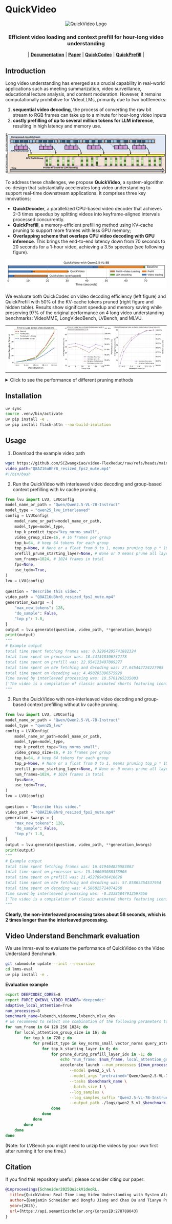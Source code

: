 # QuickVideo

<p align="center">
  <img src="https://github.com/TIGER-AI-Lab/QuickVideo/raw/main/assets/logo.png" alt="QuickVideo Logo" width="340"/>
</p>

<h3 align="center">
Efficient video loading and context prefill for hour-long video understanding
</h3>

<p align="center">
| 
<a href="https://github.com/TIGER-AI-Lab/QuickVideo?tab=readme-ov-file##installation"><b>Documentation</b></a> | 
<a href="https://arxiv.org/abs/2505.16175"><b>Paper</b></a> | 
<a href="https://github.com/TIGER-AI-Lab/QuickCodec"><b>QuickCodec</b></a> |
<a href="https://github.com/TIGER-AI-Lab/QuickVideo?tab=readme-ov-file##usage"><b>QuickPrefill</b></a> 
|
</p>

## Introduction
Long video understanding has emerged as a crucial capability in real-world applications such as meeting summarization, video surveillance, educational lecture analysis, and content moderation. However, it remains computationally prohibitive for VideoLLMs, primarily due to two bottlenecks:
1. **sequential video decoding**, the process of converting the raw bit stream to RGB frames can take up to a minute for hour-long video inputs
2. **costly prefilling of up to several million tokens for LLM inference**, resulting in high latency and memory use. 

![./assets/imgs/teaser.png](./assets/imgs/teaser.png)

To address these challenges, we propose **QuickVideo**, a system-algorithm co-design that substantially accelerates long video understanding to support real-time downstream applications. It comprises three key innovations: 

- **QuickDecoder**, a parallelized CPU-based video decoder that achieves 2–3 times
 speedup by splitting videos into keyframe-aligned intervals processed concurrently. 
- **QuickPrefill**, a memory-efficient prefilling method using KV-cache pruning to support more frames with less GPU memory; 
- **Overlapping scheme that overlaps CPU video decoding with GPU inference**. This brings the end-to-end latency down from 70 seconds to 20 seconds for a 1-hour video, achieving a 3.5x speedup (see following figure).


![./assets/imgs/interleaving_time.png](./assets/imgs/interleaving_time.png)

We evaluate both QuickCodec on video decoding efficiency (left figure) and QuickPrefill with 50% of the KV-cache tokens pruned (right figure and hidden table). Results show significant speedup and memory saving while preserving 97% of the original performance on 4 long video understanding benchmarks: VideoMME, LongVideoBench, LVBench, and MLVU.

<table>
  <tr>
    <td width="34%">
      <img src="./assets/imgs/video_processing_times.png" alt="Video Processing Times" width="100%">
    </td>
    <td width="66%">
      <img src="./assets/imgs/kv_pruning_avg_performance.png" alt="KV Pruning Average Performance" width="100%">
    </td>
  </tr>
</table>

<details>
<summary>Click to see the performance of different pruning methods</summary>

| Group  Size |      KV Pruning method     | \rho | VideoMME | LongVideoBench  (val) | LVBench | MLVU  (dev) |  Avg  | Performance |
|:-----------:|:--------------------------:|:----:|:--------:|:---------------------:|:-------:|:-----------:|:-----:|:-----------:|
|  64 Frames  |                            |      |          |                       |         |             |       |             |
|      -      |              -             |   1  |   62.41  |         59.69         |  40.09  |    63.86    | 56.51 |   100.00%   |
|      16     |         Value Norms        |  0.5 |   47.63  |         35.98         |  30.92  |    31.38    | 36.48 |    64.55%   |
|      16     |      Attention Scores      |  0.5 |   58.63  |         52.95         |  37.83  |    59.87    | 52.32 |    92.58%   |
|      16     | Key Norms  (Quick Prefill) |  0.5 |   60.56  |         56.17         |  37.70  |    62.34    | 54.19 |    95.90%   |
|  128 Frames |                            |      |          |                       |         |             |       |             |
|      -      |              -             |   1  |   66.41  |         60.96         |  42.87  |    66.86    | 59.27 |   100.00%   |
|      16     |         Value Norms        |  0.5 |   48.56  |         37.32         |  30.73  |    38.51    | 38.78 |    65.42%   |
|      16     |      Attention Scores      |  0.5 |   60.96  |         55.20         |  39.70  |    64.36    | 55.06 |    92.89%   |
|      16     |  Key Norms (Quick Prefill) |  0.5 |   63.41  |         58.19         |  39.57  |    64.99    | 56.54 |    95.39%   |
|  256 Frames |                            |      |          |                       |         |             |       |             |
|      -      |              -             |   1  |   65.78  |         61.56         |  43.90  |    68.65    | 59.97 |   100.00%   |
|      16     |         Value Norms        |  0.5 |   48.33  |         38.89         |  31.38  |    37.74    | 39.08 |    65.17%   |
|      16     |      Attention Scores      |  0.5 |   62.52  |         57.22         |  41.96  |    67.27    | 57.24 |    95.45%   |
|      16     |  Key Norms (Quick Prefill) |  0.5 |   64.04  |         60.21         |  41.90  |    66.73    | 58.22 |    97.08%   |
| 1024 Frames |                            |      |          |                       |         |             |       |             |
|      -      |              -             |   1  |   62.00  |         60.43         |  42.29  |    63.48    | 57.05 |   100.00%   |
|      16     |         Value Norms        |  0.5 |   47.37  |         33.66         |  29.18  |    32.65    | 35.71 |    62.60%   |
|      16     |      Attention Scores      |  0.5 |   62.22  |         58.49         |  42.03  |    64.45    | 56.80 |    99.56%   |
|      16     |          Key Norms         |  0.5 |   59.99  |         61.59         |  40.80  |    64.76    | 56.78 |    99.53%   |

</details>

## Installation
```bash
uv sync
source .venv/bin/activate
uv pip install -e .
uv pip install flash-attn --no-build-isolation
```

## Usage

1. Download the example video path
```bash
wget https://github.com/SCZwangxiao/video-FlexReduc/raw/refs/heads/main/misc/Q8AZ16uBhr8_resized_fps2_mute.mp4
video_path="Q8AZ16uBhr8_resized_fps2_mute.mp4"
#!/bin/bash
```

2. Run the QuickVideo with interleaved video decoding and group-based context prefilling with kv cache pruning.
```python
from lvu import LVU, LVUConfig
model_name_or_path = "Qwen/Qwen2.5-VL-7B-Instruct"
model_type = "qwen25_lvu_interleaved"
config = LVUConfig(
    model_name_or_path=model_name_or_path,
    model_type=model_type,
    top_k_predict_type="key_norms_small",
    video_group_size=16, # 16 frames per group
    top_k=64, # keep 64 tokens for each group
    top_p=None, # None or a float from 0 to 1, means pruning top_p * 100% of the tokens
    prefill_prune_starting_layer=None, # None or 0 means prune all layers
    num_frames=1024, # 1024 frames in total
    fps=None, 
    use_tqdm=True,
)
lvu = LVU(config)

question = "Describe this video."
video_path = "Q8AZ16uBhr8_resized_fps2_mute.mp4"
generation_kwargs = {
    "max_new_tokens": 128,
    "do_sample": False,
    "top_p": 1.0,
}
output = lvu.generate(question, video_path, **generation_kwargs)
print(output)
"""
# Example output
total time spent fetching frames was: 0.32964205741882324
total time spent on processor was: 10.441518306732178
total time spent on prefill was: 22.954123497009277
total time spent on e2e fetching and decoding was: 27.645442724227905
total time spent on decoding was: 4.490285396575928
Time saved by interleaved processing was: 10.5701265335083
['The video is a compilation of classic animated shorts featuring iconic characters from the 1940s and 1950s, showcasing slapstick humor and vibrant animation styles typical of that era. The clips include:\n\n1. **"A Bug\'s Life"**: A rabbit character is seen in a desert setting, engaging in a comedic chase sequence with a carrot. The rabbit exhibits exaggerated expressions and movements, typical of the cartoon\'s slapstick style.\n\n2. **"The Wabbit Who Could"**: Bugs Bunny appears in a whimsical scene where he is performing a magic trick involving a carrot. The animation is colorful and lively']
"""
```

3. Run the QuickVideo with non-interleaved video decoding and group-based context prefilling without kv cache pruning.
```python
from lvu import LVU, LVUConfig
model_name_or_path = "Qwen/Qwen2.5-VL-7B-Instruct"
model_type = "qwen25_lvu"
config = LVUConfig(
    model_name_or_path=model_name_or_path,
    model_type=model_type,
    top_k_predict_type="key_norms_small",
    video_group_size=16, # 16 frames per group
    top_k=64, # keep 64 tokens for each group
    top_p=None, # None or a float from 0 to 1, means pruning top_p * 100% of the tokens
    prefill_prune_starting_layer=None, # None or 0 means prune all layers
    num_frames=1024, # 1024 frames in total
    fps=None, 
    use_tqdm=True,
)
lvu = LVU(config)

question = "Describe this video."
video_path = "Q8AZ16uBhr8_resized_fps2_mute.mp4"
generation_kwargs = {
    "max_new_tokens": 128,
    "do_sample": False,
    "top_p": 1.0,
}
output = lvu.generate(question, video_path, **generation_kwargs)
print(output)
"""
# Example output
total time spent fetching frames was: 16.419464826583862
total time spent on processor was: 15.166603088378906
total time spent on prefill was: 21.452709436416626
total time spent on e2e fetching and decoding was: 57.85865354537964
total time spent on decoding was: 4.586025714874268
Time saved by interleaved processing was: -0.23385047912597656
['The video is a compilation of classic animated shorts featuring iconic characters from the 1940s and 1950s, showcasing slapstick humor and vibrant animation styles typical of that era. The clips include:\n\n1. **"A Bug\'s Life"**: A rabbit character is seen in a desert setting, engaging in a comedic chase sequence with a carrot. The rabbit exhibits exaggerated expressions and movements, typical of the cartoon\'s slapstick style.\n\n2. **"The Wabbit Who Could"**: Bugs Bunny appears in a whimsical scene where he is performing a magic trick involving a carrot. The animation is colorful and lively']
"""
```
**Clearly, the non-interleaved processing takes about 58 seconds, which is 2 times longer than the interleaved processing.**

## Video Understand Benchmark evaluation
We use lmms-eval to evaluate the performance of QuickVideo on the Video Understand Benchmark.
```bash
git submodule update --init --recursive
cd lmms-eval
uv pip install -e .
```

**Evaluation example**
```bash
export DEEPCODEC_CORES=8
export FORCE_QWENVL_VIDEO_READER='deepcodec'
adaptive_local_attention=True
num_processes=8
benchmark_name=lvbench,videomme,lvbench,mlvu_dev
# we recommend to select one combination of the following parameters to run the evaluation instead of all combinations if you are just testing.
for num_frame in 64 128 256 1024; do
    for local_attention_group_size in 16; do
        for top_k in 720 ; do
            for predict_type in key_norms_small vector_norms query_attention_weights; do 
                for top_k_starting_layer in 0; do
                    for prune_during_prefill_layer_idx in -1; do
                        echo "num_frame: $num_frame, local_attention_group_size: $local_attention_group_size, top_k: $top_k, predict_type: $predict_type, top_k_starting_layer: $top_k_starting_layer, prune_during_prefill_layer_idx: $prune_during_prefill_layer_idx"
                        accelerate launch --num_processes ${num_processes} --main_process_port 12351 -m lmms_eval \
                            --model qwen2_5_vl \
                            --model_args "pretrained="Qwen/Qwen2.5-VL-7B-Instruct",max_num_frames=$num_frame,use_flash_attention_2=True,adaptive_local_attention=$adaptive_local_attention,local_attention_group_size=${local_attention_group_size},top_k=$top_k,predict_type=$predict_type,top_k_starting_layer=$top_k_starting_layer,prune_during_prefill_layer_idx=$prune_during_prefill_layer_idx" \
                            --tasks $benchmark_name \
                            --batch_size 1 \
                            --log_samples \
                            --log_samples_suffix "Qwen2.5-VL-7B-Instruct-frames-$num_frame-local_attention_group_size-$local_attention_group_size-top_k-$top_k-predict_type-$predict_type-top_k_starting_layer-$top_k_starting_layer-prune_during_prefill_layer_idx-$prune_during_prefill_layer_idx" \
                            --output_path ./logs/qwen2_5_vl_$benchmark_name_$num_frame
                    done
                done
            done
        done
    done
done
```

(Note: for LVBench you might need to unzip the videos by your own first after running it for one time.)

## Citation
If you find this repository useful, please consider citing our paper:
```bibtex
@inproceedings{Schneider2025QuickVideoRL,
  title={QuickVideo: Real-Time Long Video Understanding with System Algorithm Co-Design},
  author={Benjamin Schneider and Dongfu Jiang and Chao Du and Tianyu Pang and Wenhu Chen},
  year={2025},
  url={https://api.semanticscholar.org/CorpusID:278789043}
}
```